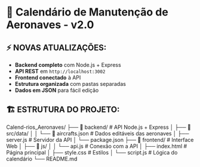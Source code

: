 # 🚀 Calendário de Manutenção de Aeronaves - v2.0

## ⚡ NOVAS ATUALIZAÇÕES:
- **Backend completo** com Node.js + Express
- **API REST** em `http://localhost:3002`
- **Frontend conectado** à API
- **Estrutura organizada** com pastas separadas
- **Dados em JSON** para fácil edição

## 🏗️ ESTRUTURA DO PROJETO:
Calend-rios_Aeronaves/
├── 📁 backend/ # API Node.js + Express
│ ├── 📁 src/data/
│ │ └── 🎯 aircrafts.json # Dados editáveis das aeronaves
│ ├── server.js # Servidor da API
│ └── package.json
├── 📁 frontend/ # Interface Web
│ ├── 📁 js/
│ │ └── api.js # Conexão com a API
│ ├── index.html # Página principal
│ ├── style.css # Estilos
│ └── script.js # Lógica do calendário
└── README.md